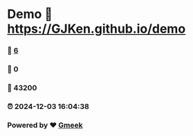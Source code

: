 # Demo :link: https://GJKen.github.io/demo 
### :page_facing_up: [6](https://GJKen.github.io/demo/tag.html) 
### :speech_balloon: 0 
### :hibiscus: 43200 
### :alarm_clock: 2024-12-03 16:04:38 
### Powered by :heart: [Gmeek](https://github.com/Meekdai/Gmeek)
